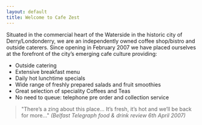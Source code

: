 ```yaml
---
layout: default
title: Welcome to Cafe Zest
---
```


Situated in the commercial heart of the Waterside in the historic city of
Derry/Londonderry, we are an independently owned coffee shop/bistro and outside
caterers. Since opening in February 2007 we have placed ourselves at the
forefront of the city’s emerging cafe culture providing:

* Outside catering
* Extensive breakfast menu
* Daily hot lunchtime specials
* Wide range of freshly prepared salads and fruit smoothies
* Great selection of speciality Coffees and Teas
* No need to queue: telephone pre order and collection service

> "There’s a zing about this place... It’s fresh, it’s hot and we’ll be back for
> more..."
> <cite>(Belfast Telegraph food & drink review 6th April 2007)</cite>